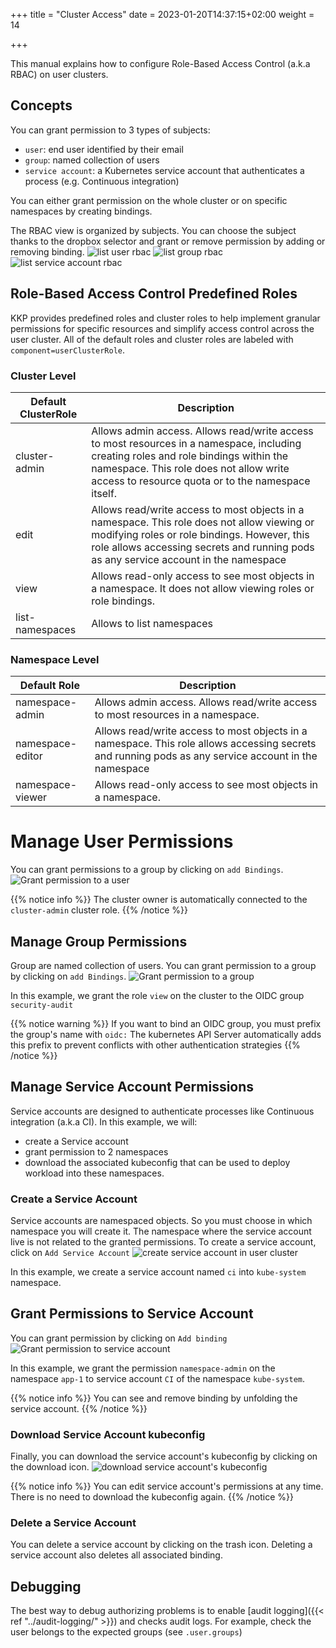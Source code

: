 +++
title = "Cluster Access"
date = 2023-01-20T14:37:15+02:00
weight = 14

+++

This manual explains how to configure Role-Based Access Control (a.k.a RBAC) on user clusters.

## Concepts

You can grant permission to 3 types of subjects:

* `user`: end user identified by their email
* `group`: named collection of users
* `service account`: a Kubernetes service account that authenticates a process (e.g. Continuous integration)

You can either grant permission on the whole cluster or on specific namespaces by creating bindings.

The RBAC view is organized by subjects. You can choose the subject thanks to the dropbox selector and grant or remove
permission by adding or removing binding.
![list user rbac](@/images/ui/rbac-user-view.png?classes=shadow,border "list user rbac")
![list group rbac](@/images/ui/rbac-group-view.png?classes=shadow,border "list group rbac")
![list service account rbac](@/images/ui/rbac-sa-view.png?classes=shadow,border "list service account rbac")

## Role-Based Access Control Predefined Roles

KKP provides predefined roles and cluster roles to help implement granular permissions for specific resources
and simplify access control across the user cluster. All of the default roles and cluster roles are labeled
with `component=userClusterRole`.

### Cluster Level

| Default ClusterRole | Description                                                                                                                                                                                                                          |
|---------------------|--------------------------------------------------------------------------------------------------------------------------------------------------------------------------------------------------------------------------------------|
| cluster-admin       | Allows admin access. Allows read/write access to most resources in a namespace, including creating roles and role bindings within the namespace. This role does not allow write access to resource quota or to the namespace itself. |
| edit                | Allows read/write access to most objects in a namespace. This role does not allow viewing or modifying roles or role bindings. However, this role allows accessing secrets and running pods as any service account in the namespace  |
| view                | Allows read-only access to see most objects in a namespace. It does not allow viewing roles or role bindings.                                                                                                                        |
| list-namespaces     | Allows to list namespaces                                                                                                                                                                                                            |

### Namespace Level

| Default Role     | Description                                                                                                                                            |
|------------------|--------------------------------------------------------------------------------------------------------------------------------------------------------|
| namespace-admin  | Allows admin access. Allows read/write access to most resources in a namespace.                                                                        |
| namespace-editor | Allows read/write access to most objects in a namespace. This role allows accessing secrets and running pods as any service account in the namespace   |
| namespace-viewer | Allows read-only access to see most objects in a namespace.                                                                                            |

# Manage User Permissions

You can grant permissions to a group by clicking on `add Bindings`.
![Grant permission to a user](@/images/ui/rbac-user-binding.png?classes=shadow,border "Grant permission to a user")

{{% notice info %}}
The cluster owner is automatically connected to the `cluster-admin` cluster role.
{{% /notice %}}

## Manage Group Permissions

Group are named collection of users. You can grant permission to a group by clicking on `add Bindings`.
![Grant permission to a group](@/images/ui/rbac-group-binding.png?classes=shadow,border "Grant permission to a Group")

In this example, we grant the role `view` on the cluster to the OIDC group `security-audit`

{{% notice warning %}}
If you want to bind an OIDC group, you must prefix the group's name with `oidc:`
The kubernetes API Server automatically adds this prefix to prevent conflicts with other authentication strategies
{{% /notice %}}

## Manage Service Account Permissions

Service accounts are designed to authenticate processes like Continuous integration (a.k.a CI).
In this example, we will:

* create a Service account
* grant permission to 2 namespaces
* download the associated kubeconfig that can be used to deploy workload into these namespaces.

### Create a Service Account

Service accounts are namespaced objects. So you must choose in which namespace you will create it. The namespace where
the service account live is not related to the granted permissions.
To create a service account, click on `Add Service Account`
![create service account in user cluster](@/images/ui/rbac-sa-creation.png?classes=shadow,border "Create service account in user cluster")

In this example, we create a service account named `ci` into `kube-system` namespace.

## Grant Permissions to Service Account

You can grant permission by clicking on `Add binding`
![Grant permission to service account](@/images/ui/rbac-sa-binding.png?classes=shadow,border "Grant permission to service account")

In this example, we grant the permission `namespace-admin` on the namespace `app-1` to service account `CI` of the namespace `kube-system`.

{{% notice info %}}
You can see and remove binding by unfolding the service account.
{{% /notice %}}

### Download Service Account kubeconfig

Finally, you can download the service account's kubeconfig by clicking on the download icon.
![download service account's kubeconfig](@/images/ui/rbac-sa-download-kc.png?classes=shadow,border "Download service account's kubeconfig")

{{% notice info %}}
You can edit service account's permissions at any time. There is no need to download the kubeconfig again.
{{% /notice %}}

### Delete a Service Account

You can delete a service account by clicking on the trash icon. Deleting a service account also deletes all associated binding.

## Debugging

The best way to debug authorizing problems is to enable [audit logging]({{< ref "../audit-logging/" >}})
and checks audit logs. For example, check the user belongs to the expected groups (see `.user.groups`)
